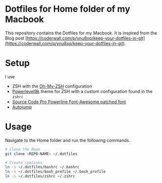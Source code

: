 # Dotfiles for Home folder of my Macbook

This repository contains the Dotfiles for my Macbook. It is inspired from the Blog post [https://coderwall.com/p/ynu8xq/keep-your-dotfiles-in-git](https://coderwall.com/p/ynu8xq/keep-your-dotfiles-in-git).

# Setup

I use

* ZSH with the [Oh-My-ZSH](https://github.com/robbyrussell/oh-my-zsh) configuration
* [Powerlevel9k](https://github.com/bhilburn/powerlevel9k) theme for ZSH with a custom configuration found in the `zshrc`
* [Source Code Pro Powerline Font-Awesome patched font](https://github.com/gabrielelana/awesome-terminal-fonts/raw/patching-strategy/patched/SourceCodePro%2BPowerline%2BAwesome%2BRegular.ttf)
* [Autojump](https://github.com/wting/autojump)

# Usage

Navigate to the Home folder and run the following commands.

```bash
# Clone the Repo
git clone <REPO-NAME> ~/.dotfiles

# Create symlinks
ln -s ~/.dotfiles/bashrc ~/.bashrc
ln -s ~/.dotfiles/bash_profile ~/.bash_profile
ln -s ~/.dotfiles/zshrc ~/.zshrc
```
